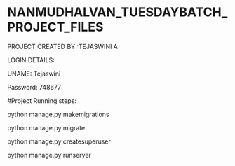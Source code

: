 # NANMUDHALVAN_TUESDAYBATCH_PROJECT_FILES

PROJECT CREATED BY :TEJASWINI A



LOGIN DETAILS:


UNAME: Tejaswini


Password: 748677




#Project Running steps:

python manage.py makemigrations

python manage.py migrate

python manage.py createsuperuser

python manage.py runserver
